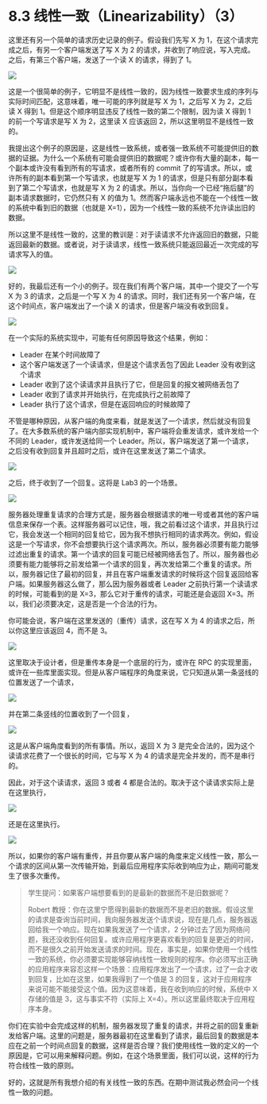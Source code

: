# 8.3 线性一致（Linearizability）（3）

这里还有另一个简单的请求历史记录的例子。假设我们先写 X 为 1，在这个请求完成之后，有另一个客户端发送了写 X 为 2 的请求，并收到了响应说，写入完成。之后，有第三个客户端，发送了一个读 X 的请求，得到了 1。

![](<../assets/image (132).png>)

这是一个很简单的例子，它明显不是线性一致的，因为线性一致要求生成的序列与实际时间匹配，这意味着，唯一可能的序列就是写 X 为 1，之后写 X 为 2，之后读 X 得到 1。但是这个顺序明显违反了线性一致的第二个限制，因为读 X 得到 1 的前一个写请求是写 X 为 2，这里读 X 应该返回 2，所以这里明显不是线性一致的。

我提出这个例子的原因是，这是线性一致系统，或者强一致系统不可能提供旧的数据的证据。为什么一个系统有可能会提供旧的数据呢？或许你有大量的副本，每一个副本或许没有看到所有的写请求，或者所有的 commit 了的写请求。所以，或许所有的副本看到第一个写请求，也就是写 X 为 1 的请求，但是只有部分副本看到了第二个写请求，也就是写 X 为 2 的请求。所以，当你向一个已经“拖后腿”的副本请求数据时，它仍然只有 X 的值为 1。然而客户端永远也不能在一个线性一致的系统中看到旧的数据（也就是 X=1），因为一个线性一致的系统不允许读出旧的数据。

所以这里不是线性一致的，这里的教训是：对于读请求不允许返回旧的数据，只能返回最新的数据。或者说，对于读请求，线性一致系统只能返回最近一次完成的写请求写入的值。

![](<../assets/image (133).png>)

好的，我最后还有一个小的例子。现在我们有两个客户端，其中一个提交了一个写 X 为 3 的请求，之后是一个写 X 为 4 的请求。同时，我们还有另一个客户端，在这个时间点，客户端发出了一个读 X 的请求，但是客户端没有收到回复。

![](<../assets/image (134).png>)

在一个实际的系统实现中，可能有任何原因导致这个结果，例如：

- Leader 在某个时间故障了
- 这个客户端发送了一个读请求，但是这个请求丢包了因此 Leader 没有收到这个请求
- Leader 收到了这个读请求并且执行了它，但是回复的报文被网络丢包了
- Leader 收到了请求并开始执行，在完成执行之前故障了
- Leader 执行了这个请求，但是在返回响应的时候故障了

不管是哪种原因，从客户端的角度来看，就是发送了一个请求，然后就没有回复了。在大多数系统的客户端内部实现机制中，客户端将会重发请求，或许发给一个不同的 Leader，或许发送给同一个 Leader。所以，客户端发送了第一个请求，之后没有收到回复并且超时之后，或许在这里发送了第二个请求。

![](<../assets/image (135).png>)

之后，终于收到了一个回复。这将是 Lab3 的一个场景。

![](<../assets/image (136).png>)

服务器处理重复请求的合理方式是，服务器会根据请求的唯一号或者其他的客户端信息来保存一个表。这样服务器可以记住，哦，我之前看过这个请求，并且执行过它，我会发送一个相同的回复给它，因为我不想执行相同的请求两次。例如，假设这是一个写请求，你不会想要执行这个请求两次。所以，服务器必须要有能力能够过滤出重复的请求。第一个请求的回复可能已经被网络丢包了。所以，服务器也必须要有能力能够将之前发给第一个请求的回复，再次发给第二个重复的请求。所以，服务器记住了最初的回复，并且在客户端重发请求的时候将这个回复返回给客户端。如果服务器这么做了，那么因为服务器或者 Leader 之前执行第一个读请求的时候，可能看到的是 X=3，那么它对于重传的请求，可能还是会返回 X=3。所以，我们必须要决定，这是否是一个合法的行为。

你可能会说，客户端在这里发送的（重传）请求，这在写 X 为 4 的请求之后，所以你这里应该返回 4，而不是 3。

![](<../assets/image (137).png>)

这里取决于设计者，但是重传本身是一个底层的行为，或许在 RPC 的实现里面，或许在一些库里面实现。但是从客户端程序的角度来说，它只知道从第一条竖线的位置发送了一个请求，

![](<../assets/image (138).png>)

并在第二条竖线的位置收到了一个回复，

![](<../assets/image (139).png>)

这是从客户端角度看到的所有事情。所以，返回 X 为 3 是完全合法的，因为这个读请求花费了一个很长的时间，它与写 X 为 4 的请求是完全并发的，而不是串行的。

因此，对于这个读请求，返回 3 或者 4 都是合法的。取决于这个读请求实际上是在这里执行，

![](<../assets/image (140).png>)

还是在这里执行。

![](<../assets/image (141).png>)

所以，如果你的客户端有重传，并且你要从客户端的角度来定义线性一致，那么一个请求的区间从第一次传输开始，到最后应用程序实际收到响应为止，期间可能发生了很多次重传。

> 学生提问：如果客户端想要看到的是最新的数据而不是旧数据呢？
>
> Robert 教授：你在这里宁愿得到最新的数据而不是老旧的数据。假设这里的请求是查询当前时间，我向服务器发送个请求说，现在是几点，服务器返回给我一个响应。现在如果我发送了一个请求，2 分钟过去了因为网络问题，我还没收到任何回复。或许应用程序更喜欢看到的回复是更近的时间，而不是很久之前开始发送请求的时间。现在，事实是，如果你使用一个线性一致的系统，你必须要实现能够容纳线性一致规则的程序。你必须写出正确的应用程序来容忍这样一个场景：应用程序发出了一个请求，过了一会才收到回复，比如在这里，如果我得到了一个值是 3 的回复，这对于应用程序来说可能不能接受这个值。因为这意味着，我在收到响应的时候，系统中 X 存储的值是 3，这与事实不符（实际上 X=4）。所以这里最终取决于应用程序本身。

你们在实验中会完成这样的机制，服务器发现了重复的请求，并将之前的回复重新发给客户端。这里的问题是，服务器最初在这里看到了请求，最后回复的数据是本应在之前一个时间点回复的数据，这样是否合理？我们使用线性一致的定义的一个原因是，它可以用来解释问题。例如，在这个场景里面，我们可以说，这样的行为符合线性一致的原则。

好的，这就是所有我想介绍的有关线性一致的东西。在期中测试我必然会问一个线性一致的问题。
